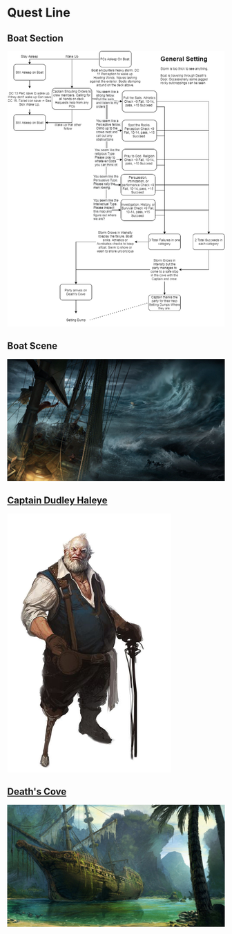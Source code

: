# Quest Line

## Boat Section
![Part One](https://github.com/CGavinMullis/Oliran-Github/blob/main/Quests/Main-Quests/Knocking-On-Deaths-Door/Knocking-On-Deaths-Door-Flow.png)

## Boat Scene
![Boat Scene](https://github.com/CGavinMullis/Oliran-Github/blob/main/Quests/Main-Quests/Knocking-On-Deaths-Door/Knocking-On-Deaths-Door-Boat-Scene.jpg)

## [Captain Dudley Haleye](https://github.com/CGavinMullis/Oliran-Github/tree/main/Characters/NPCs/VINPCs/Dudley-Haleye-Boat-Captain)
![Dudley Haleye](https://github.com/CGavinMullis/Oliran-Github/blob/main/Characters/NPCs/VINPCs/Dudley-Haleye-Boat-Captain/Dudley-Haleye-Boat-Captain-Trans.png)

## [Death's Cove](https://github.com/CGavinMullis/Oliran-Github/tree/main/Atlas/Continental/Velik/Titurel-Island#deaths-door)
![Death's Door](https://github.com/CGavinMullis/Oliran-Github/blob/main/Atlas/Continental/Velik/Titurel-Island/Local/Scene/Deaths-Door.jpg)